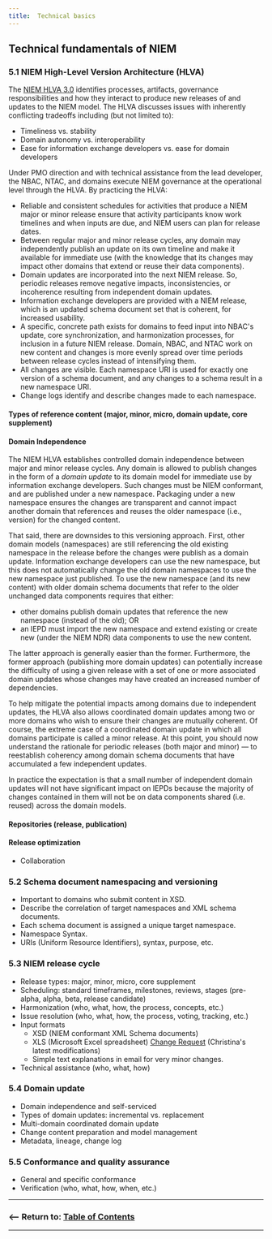 ```yaml
---
title:  Technical basics
---
```


## Technical fundamentals of NIEM

### 5.1 NIEM High-Level Version Architecture (HLVA)

The [NIEM HLVA 3.0](https://reference.niem.gov/niem/specification/high-level-version-architecture/3.0/) identifies processes, artifacts, governance responsibilities and how they interact to produce new releases of and updates to the NIEM model. The HLVA discusses issues with inherently conflicting tradeoffs including (but not limited to):

- Timeliness vs. stability
- Domain autonomy vs. interoperability
- Ease for information exchange developers vs. ease for domain developers

Under PMO direction and with technical assistance from the lead developer, the NBAC, NTAC, and domains execute NIEM governance at the operational level through the HLVA. By practicing the HLVA:

- Reliable and consistent schedules for activities that produce a NIEM major or minor release ensure that activity participants know work timelines and when inputs are due, and NIEM users can plan for release dates.
- Between regular major and minor release cycles, any domain may independently publish an update on its own timeline and make it available for immediate use (with the knowledge that its changes may impact other domains that extend or reuse their data components). 
- Domain updates are incorporated into the next NIEM release. So, periodic releases remove negative impacts, inconsistencies, or incoherence resulting from independent domain updates. 
- Information exchange developers are provided with a NIEM release, which is an updated schema document set that is coherent, for increased usability.
- A specific, concrete path exists for domains to feed input into NBAC's update, core synchronization, and harmonization processes, for inclusion in a future NIEM release. Domain, NBAC, and NTAC work on new content and changes is more evenly spread over time periods between release cycles instead of intensifying them. 
- All changes are visible. Each namespace URI is used for exactly one version of a schema document, and any changes to a schema result in a new namespace URI.
- Change logs identify and describe changes made to each namespace.


#### Types of reference content (major, minor, micro, domain update, core supplement)



#### Domain Independence

The NIEM HLVA establishes controlled domain independence between major and minor release cycles. 
Any domain is allowed to publish changes in the form of a <i>domain update</i>
to its domain model for immediate use by information exchange developers.
Such changes must be NIEM conformant, and are published under a new namespace.
Packaging under a new namespace ensures the changes are transparent and cannot impact another domain that references and reuses the older namespace (i.e., version) for the changed content.

That said, there are downsides to this versioning approach.
First, other domain models (namespaces) are still referencing the old existing namespace in the release before the changes were publish as a domain update.
Information exchange developers can use the new namespace, but this does not automatically change the old domain namespaces to use the new namespace just published.
To use the new namespace (and its new content) with older domain schema documents that refer to the older unchanged data components requires that either:
- other domains publish domain updates that reference the new namespace (instead of the old); OR
- an IEPD must import the new namespace and extend existing or create new (under the NIEM NDR) data components to use the new content.

The latter approach is generally easier than the former.
Furthermore, the former approach (publishing more domain updates) can potentially increase the difficulty of using a given release with a set of one or more associated domain updates whose changes may have created an increased number of dependencies.

To help mitigate the potential impacts among domains due to independent updates, the HLVA also allows coordinated domain updates among two or more domains who wish to ensure their changes are mutually coherent.
Of course, the extreme case of a coordinated domain update in which all domains participate is called a minor release.
At this point, you should now understand the rationale for periodic releases (both major and minor) &mdash; to reestablish coherency among domain schema documents that have accumulated a few independent updates.

In practice the expectation is that a small number of independent domain updates will not have significant impact on IEPDs because the majority of changes contained in them will not be on data components shared (i.e. reused) across the domain models.



 

#### Repositories (release, publication)

#### Release optimization


- Collaboration

### 5.2 Schema document namespacing and versioning

- Important to domains who submit content in XSD.
- Describe the correlation of target namespaces and XML schema documents.
- Each schema document is assigned a unique target namespace.
- Namespace Syntax.
- URIs (Uniform Resource Identifiers), syntax, purpose, etc.

### 5.3 NIEM release cycle

- Release types:  major, minor, micro, core supplement
- Scheduling:  standard timeframes, milestones, reviews, stages 
(pre-alpha, alpha, beta, release candidate)
- Harmonization (who, what, how, the process, concepts, etc.)
- Issue resolution (who, what, how, the process, voting, tracking, etc.)
- Input formats
  - XSD (NIEM conformant XML Schema documents)
  - XLS (Microsoft Excel spreadsheet) 
[Change Request](https://reference.niem.gov/niem/resource/change-request/) 
(Christina's latest modifications)
  - Simple text explanations in email for very minor changes.
- Technical assistance (who, what, how)

### 5.4 Domain update

- Domain independence and self-serviced
- Types of domain updates: incremental vs. replacement
- Multi-domain coordinated domain update
- Change content preparation and model management
- Metadata, lineage, change log

### 5.5 Conformance and quality assurance

- General and specific conformance
- Verification (who, what, how, when, etc.)

----

### <&mdash;&mdash; Return to:  [Table of Contents](./index.html)

----


